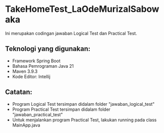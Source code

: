 # TakeHomeTest_LaOdeMurizalSabowaka
Ini merupakan codingan jawaban Logical Test dan Practical Test. 

## Teknologi yang digunakan:
- Framework Spring Boot
- Bahasa Pemrograman Java 21
- Maven 3.9.3
- Kode Editor: Intellij

## Catatan:
- Program Logical Test tersimpan didalam folder "jawaban_logical_test"
- Program Practical Test tersimpan didalam folder "jawaban_practical_test"
- Untuk menjalankan program Practical Test, lakukan running pada class MainApp.java

